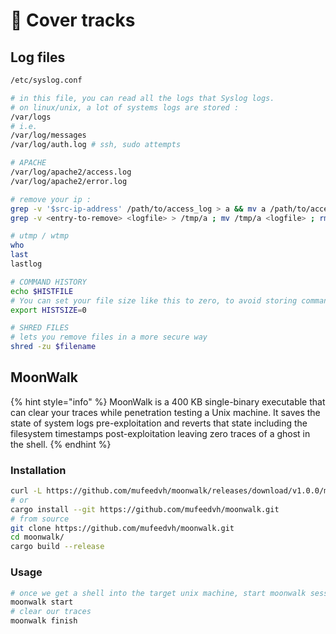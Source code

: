 # 👣 Cover tracks

## Log files

```bash
/etc/syslog.conf

# in this file, you can read all the logs that Syslog logs.
# on linux/unix, a lot of systems logs are stored : 
/var/logs
# i.e. 
/var/log/messages
/var/log/auth.log # ssh, sudo attempts

# APACHE
/var/log/apache2/access.log
/var/log/apache2/error.log

# remove your ip :
grep -v '$src-ip-address' /path/to/access_log > a && mv a /path/to/access_log
grep -v <entry-to-remove> <logfile> > /tmp/a ; mv /tmp/a <logfile> ; rm -f /tmp/a

# utmp / wtmp
who
last
lastlog

# COMMAND HISTORY
echo $HISTFILE
# You can set your file size like this to zero, to avoid storing commands.
export HISTSIZE=0

# SHRED FILES
# lets you remove files in a more secure way
shred -zu $filename
```

## MoonWalk

{% hint style="info" %}
MoonWalk is a 400 KB single-binary executable that can clear your traces while penetration testing a Unix machine. It saves the state of system logs pre-exploitation and reverts that state including the filesystem timestamps post-exploitation leaving zero traces of a ghost in the shell.
{% endhint %}

### Installation

```bash
curl -L https://github.com/mufeedvh/moonwalk/releases/download/v1.0.0/moonwalk_linux -o moonwalk
# or
cargo install --git https://github.com/mufeedvh/moonwalk.git
# from source
git clone https://github.com/mufeedvh/moonwalk.git
cd moonwalk/
cargo build --release
```

### Usage

```bash
# once we get a shell into the target unix machine, start moonwalk session
moonwalk start
# clear our traces 
moonwalk finish
```
